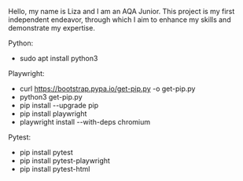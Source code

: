 Hello, my name is Liza and I am an AQA Junior. 
This project is my first independent endeavor, through which I aim to enhance my skills and demonstrate my expertise.

Python:
- sudo apt install python3

Playwright:
- curl https://bootstrap.pypa.io/get-pip.py -o get-pip.py
- python3 get-pip.py
- pip install --upgrade pip
- pip install playwright
- playwright install --with-deps chromium

Pytest:

- pip install pytest
- pip install pytest-playwright
- pip install pytest-html
